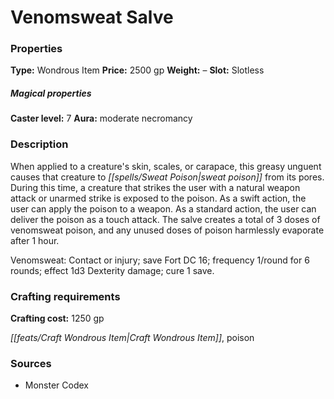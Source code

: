 ﻿---
Title: "Venomsweat Salve"
Type: "Wondrous Item"
Price: "2500 gp"
Weight: "–"
Slot: "Slotless"
Caster level: "7"
Aura: "moderate necromancy"
Description: |
  "When applied to a creature's skin, scales, or carapace, this greasy unguent causes that creature to sweat poison from its pores. During this time, a creature that strikes the user with a natural weapon attack or unarmed strike is exposed to the poison. As a swift action, the user can apply the poison to a weapon. As a standard action, the user can deliver the poison as a touch attack. The salve creates a total of 3 doses of venomsweat poison, and any unused doses of poison harmlessly evaporate after 1 hour.
  _Venomsweat_: Contact or injury; _save_ Fort DC 16; _frequency_ 1/round for 6 rounds; _effect_ 1d3 Dexterity damage; _cure_ 1 save."
Crafting cost: "1250 gp"
Sources: "['Monster Codex']"
---

# Venomsweat Salve

### Properties

**Type:** Wondrous Item **Price:** 2500 gp **Weight:** – **Slot:** Slotless

##### Magical properties

**Caster level:** 7 **Aura:** moderate necromancy

### Description

When applied to a creature's skin, scales, or carapace, this greasy unguent causes that creature to _[[spells/Sweat Poison|sweat poison]]_ from its pores. During this time, a creature that strikes the user with a natural weapon attack or unarmed strike is exposed to the poison. As a swift action, the user can apply the poison to a weapon. As a standard action, the user can deliver the poison as a touch attack. The salve creates a total of 3 doses of venomsweat poison, and any unused doses of poison harmlessly evaporate after 1 hour.

Venomsweat: Contact or injury; save Fort DC 16; frequency 1/round for 6 rounds; effect 1d3 Dexterity damage; cure 1 save.

### Crafting requirements

**Crafting cost:** 1250 gp

_[[feats/Craft Wondrous Item|Craft Wondrous Item]]_, poison

### Sources

* Monster Codex